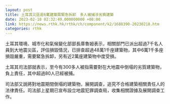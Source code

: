 ```yaml
---
layout: post
title: 土耳其災區逾6萬建築需緊急拆卸　多人被捕涉劣質建築
date: 2023-02-18 02:32:49.000000000 +08:00
link: https://news.rthk.hk/rthk/ch/component/k2/1688390-20230218.htm
categories: rthk
---
```


土耳其環境、城市化和氣候變化部部長庫魯姆表示，相關部門已派出超過7千名人員到大地震災區，評估損毀情況，已排查超過48萬1千座建築物，其中6萬1千多座損毀嚴重，需要緊急拆卸，另有近2萬座建築物中度受損。

土耳其司法部就表示，至今有300多人被指需要對在大地震中倒塌的劣質建築物，負上責任，其中超過80人已經被捕。

司法部又說將對地震期間倒塌的建築物，展開調查，追究不合格建築相關責任人的法律責任。司法部上星期已宣布設立地震犯罪調查局，收集相關證據及展開調查工作。
